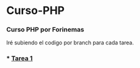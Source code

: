 # Curso-PHP

### Curso PHP por Forinemas
Iré subiendo el codigo por branch para cada tarea.

### * [Tarea 1](https://github.com/zwartapps/Curso-PHP/tree/tarea1)

